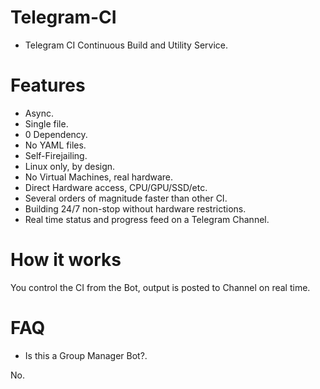 # Telegram-CI

- Telegram CI Continuous Build and Utility Service.


# Features

- Async.
- Single file.
- 0 Dependency.
- No YAML files.
- Self-Firejailing.
- Linux only, by design.
- No Virtual Machines, real hardware.
- Direct Hardware access, CPU/GPU/SSD/etc.
- Several orders of magnitude faster than other CI.
- Building 24/7 non-stop without hardware restrictions.
- Real time status and progress feed on a Telegram Channel.


# How it works

You control the CI from the Bot, output is posted to Channel on real time.


# FAQ

- Is this a Group Manager Bot?.

No.
